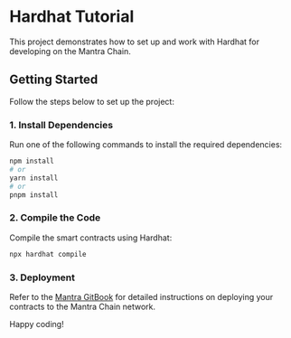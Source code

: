 # Hardhat Tutorial

This project demonstrates how to set up and work with Hardhat for developing on the Mantra Chain.

## Getting Started

Follow the steps below to set up the project:

### 1. Install Dependencies

Run one of the following commands to install the required dependencies:

```bash
npm install
# or
yarn install
# or
pnpm install
```

### 2. Compile the Code

Compile the smart contracts using Hardhat:

```bash
npx hardhat compile
```

### 3. Deployment

Refer to the [Mantra GitBook](https://docs.mantrachain.io/developing-on-mantra-chain-1/getting-started-1) for detailed instructions on deploying your contracts to the Mantra Chain network.

Happy coding!